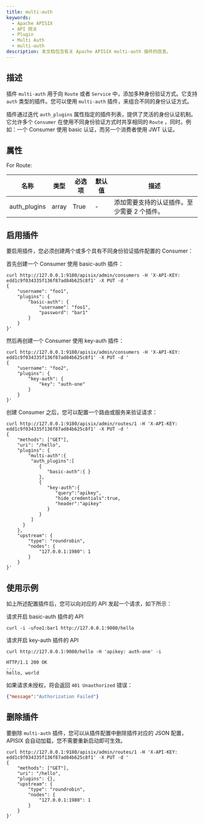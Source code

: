 ```yaml
---
title: multi-auth
keywords:
  - Apache APISIX
  - API 网关
  - Plugin
  - Multi Auth
  - multi-auth
description: 本文档包含有关 Apache APISIX multi-auth 插件的信息。
---
```


<!--
#
# Licensed to the Apache Software Foundation (ASF) under one or more
# contributor license agreements.  See the NOTICE file distributed with
# this work for additional information regarding copyright ownership.
# The ASF licenses this file to You under the Apache License, Version 2.0
# (the "License"); you may not use this file except in compliance with
# the License.  You may obtain a copy of the License at
#
#     http://www.apache.org/licenses/LICENSE-2.0
#
# Unless required by applicable law or agreed to in writing, software
# distributed under the License is distributed on an "AS IS" BASIS,
# WITHOUT WARRANTIES OR CONDITIONS OF ANY KIND, either express or implied.
# See the License for the specific language governing permissions and
# limitations under the License.
#
-->

## 描述

插件 `multi-auth` 用于向 `Route` 或者 `Service` 中，添加多种身份验证方式。它支持 `auth` 类型的插件。您可以使用 `multi-auth` 插件，来组合不同的身份认证方式。

插件通过迭代 `auth_plugins` 属性指定的插件列表，提供了灵活的身份认证机制。它允许多个 `Consumer` 在使用不同身份验证方式时共享相同的 `Route` ，同时。例如：一个 Consumer 使用 basic 认证，而另一个消费者使用 JWT 认证。

## 属性

For Route:

| 名称           | 类型    | 必选项  | 默认值 | 描述                      |
|--------------|-------|------|-----|-------------------------|
| auth_plugins | array | True | -   | 添加需要支持的认证插件。至少需要 2 个插件。 |

## 启用插件

要启用插件，您必须创建两个或多个具有不同身份验证插件配置的 Consumer：

首先创建一个 Consumer 使用 basic-auth 插件：

```shell
curl http://127.0.0.1:9180/apisix/admin/consumers -H 'X-API-KEY: edd1c9f034335f136f87ad84b625c8f1' -X PUT -d '
{
    "username": "foo1",
    "plugins": {
        "basic-auth": {
            "username": "foo1",
            "password": "bar1"
        }
    }
}'
```

然后再创建一个 Consumer 使用 key-auth 插件：

```shell
curl http://127.0.0.1:9180/apisix/admin/consumers -H 'X-API-KEY: edd1c9f034335f136f87ad84b625c8f1' -X PUT -d '
{
    "username": "foo2",
    "plugins": {
        "key-auth": {
            "key": "auth-one"
        }
    }
}'
```

创建 Consumer 之后，您可以配置一个路由或服务来验证请求：

```shell
curl http://127.0.0.1:9180/apisix/admin/routes/1 -H 'X-API-KEY: edd1c9f034335f136f87ad84b625c8f1' -X PUT -d '
{
    "methods": ["GET"],
    "uri": "/hello",
    "plugins": {
        "multi-auth":{
         "auth_plugins":[
            {
               "basic-auth":{ }
            },
            {
               "key-auth":{
                  "query":"apikey",
                  "hide_credentials":true,
                  "header":"apikey"
               }
            }
         ]
      }
    },
    "upstream": {
        "type": "roundrobin",
        "nodes": {
            "127.0.0.1:1980": 1
        }
    }
}'
```

## 使用示例

如上所述配置插件后，您可以向对应的 API 发起一个请求，如下所示：

请求开启 basic-auth 插件的 API

```shell
curl -i -ufoo1:bar1 http://127.0.0.1:9080/hello
```

请求开启 key-auth 插件的 API

```shell
curl http://127.0.0.1:9080/hello -H 'apikey: auth-one' -i
```

```
HTTP/1.1 200 OK
...
hello, world
```

如果请求未授权，将会返回 `401 Unauthorized` 错误：

```json
{"message":"Authorization Failed"}
```

## 删除插件

要删除 `multi-auth` 插件，您可以从插件配置中删除插件对应的 JSON 配置，APISIX 会自动加载，您不需要重新启动即可生效。

```shell
curl http://127.0.0.1:9180/apisix/admin/routes/1 -H 'X-API-KEY: edd1c9f034335f136f87ad84b625c8f1' -X PUT -d '
{
    "methods": ["GET"],
    "uri": "/hello",
    "plugins": {},
    "upstream": {
        "type": "roundrobin",
        "nodes": {
            "127.0.0.1:1980": 1
        }
    }
}'
```
